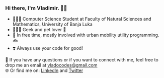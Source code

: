 ###  Hi there, I'm Vladimir. 👋🏻

- 👨🏻‍🎓 Computer Science Student at Faculty of Natural Sciences and Mathematics, University of Banja Luka
- 👨🏻‍💻 Geek and pet lover 🐾
- 🚌 In free time, mostly involved with urban mobility utility programming. 🚲
- ❣️ Always use your code for good!

📧 If you have any questions or if you want to connect with me, feel free to drop me an email at vladocodes@gmail.com  
🌐 Or find me on: [LinkedIn](https://www.linkedin.com/in/vladimir-mijic/) and [Twitter](https://twitter.com/vladocodes)



